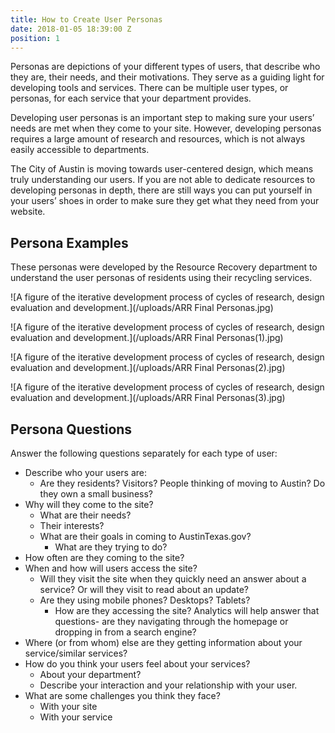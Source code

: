 ```yaml
---
title: How to Create User Personas
date: 2018-01-05 18:39:00 Z
position: 1
---
```


Personas are depictions of your different types of users, that describe who they are, their needs, and their motivations. They serve as a guiding light for developing tools and services. There can be multiple user types, or personas, for each service that your department provides.

Developing user personas is an important step to making sure your users’ needs are met when they come to your site. However, developing personas requires a large amount of research and resources, which is not always easily accessible to departments. 

The City of Austin is moving towards user-centered design, which means truly understanding our users. If you are not able to dedicate resources to developing personas in depth, there are still ways you can put yourself in your users’ shoes in order to make sure they get what they need from your website. 

## Persona Examples

These personas were developed by the Resource Recovery department to understand the user personas of residents using their recycling services. 

![A figure of the iterative development process of cycles of research, design evaluation and development.](/uploads/ARR Final Personas.jpg) 

![A figure of the iterative development process of cycles of research, design evaluation and development.](/uploads/ARR Final Personas(1).jpg) 

![A figure of the iterative development process of cycles of research, design evaluation and development.](/uploads/ARR Final Personas(2).jpg) 

![A figure of the iterative development process of cycles of research, design evaluation and development.](/uploads/ARR Final Personas(3).jpg) 

## Persona Questions

Answer the following questions separately for each type of user:

* Describe who your users are:
  * Are they residents? Visitors? People thinking of moving to Austin? Do they own a small business? 
* Why will they come to the site? 
  * What are their needs?
  * Their interests?
  * What are their goals in coming to AustinTexas.gov?
    * What are they trying to do?
* How often are they coming to the site?
* When and how will users access the site?
  * Will they visit the site when they quickly need an answer about a service? Or will they visit to read about an update?
  * Are they using mobile phones? Desktops? Tablets?
    * How are they accessing the site? Analytics will help answer that questions- are they navigating through the homepage or dropping in from a search engine?
* Where (or from whom) else are they getting information about your service/similar services?
* How do you think your users feel about your services?
  * About your department?
  * Describe your interaction and your relationship with your user.
* What are some challenges you think they face?
  * With your site
  * With your service